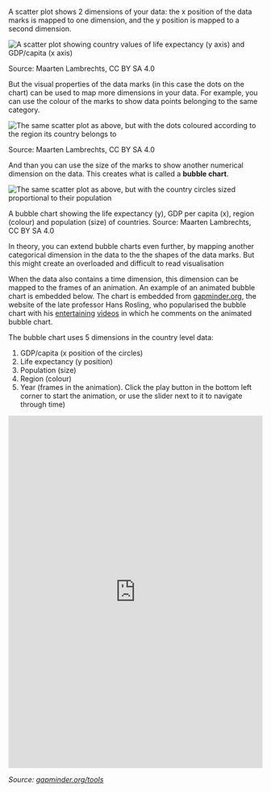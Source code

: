 A scatter plot shows 2 dimensions of your data: the x position of the data marks is mapped to one dimension, and the y position is mapped to a second dimension.

![A scatter plot showing country values of life expectancy (y axis) and GDP/capita (x axis)](High%20data%20density%20visualisations%203afe7ec0f8c9410e84385e4de1bb7324/gapminder-scatter-grey.png)

Source: Maarten Lambrechts, CC BY SA 4.0

But the visual properties of the data marks (in this case the dots on the chart) can be used to map more dimensions in your data. For example, you can use the colour of the marks to show data points belonging to the same category.

![The same scatter plot as above, but with the dots coloured according to the region its country belongs to](High%20data%20density%20visualisations%203afe7ec0f8c9410e84385e4de1bb7324/gapminder-scatter-colour.png)

Source: Maarten Lambrechts, CC BY SA 4.0

And than you can use the size of the marks to show another numerical dimension on the data. This creates what is called a **bubble chart**.

![The same scatter plot as above, but with the country circles sized proportional to their population](High%20data%20density%20visualisations%203afe7ec0f8c9410e84385e4de1bb7324/gapminder-bubble.png)

A bubble chart showing the life expectancy (y), GDP per capita (x), region (colour) and population (size) of countries. Source: Maarten Lambrechts, CC BY SA 4.0

In theory, you can extend bubble charts even further, by mapping another categorical dimension in the data to the the shapes of the data marks. But this might create an overloaded and difficult to read visualisation

When the data also contains a time dimension, this dimension can be mapped to the frames of an animation. An example of an animated bubble chart is embedded below. The chart is embedded from [gapminder.org](https://www.gapminder.org/), the website of the late professor Hans Rosling, who popularised the bubble chart with his [entertaining](https://www.youtube.com/watch?v=hVimVzgtD6w) [videos](https://www.youtube.com/watch?v=jbkSRLYSojo&t=4s) in which he comments on the animated bubble chart.

The bubble chart uses 5 dimensions in the country level data:

1. GDP/capita (x position of the circles)
2. Life expectancy (y position)
3. Population (size)
4. Region (colour)
5. Year (frames in the animation). Click the play button in the bottom left corner to start the animation, or use the slider next to it to navigate through time)

<iframe src='https://www.gapminder.org/tools/?embedded=true#$ui$chart$decorations$enabled:false;;;&chart-type=bubbles&url=v1' width='100%' height='700px' style='border: none;'></iframe>

_Source: [gapminder.org/tools](https://www.gapminder.org/tools)_